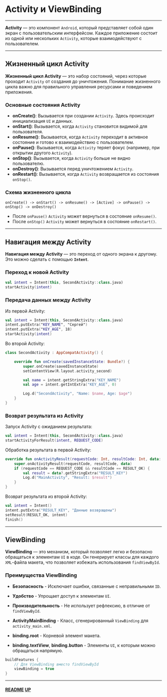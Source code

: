 # Activity и ViewBinding

<a name="up"></a>

---

**Activity** — это компонент `Android`, который представляет собой один экран с пользовательским интерфейсом.
Каждое приложение состоит из одной или нескольких `Activity`, которые взаимодействуют с пользователем.

---

## Жизненный цикл Activity

**Жизненный цикл Activity** — это набор состояний, через которые проходит `Activity` от создания до уничтожения.
Понимание жизненного цикла важно для правильного управления ресурсами и поведением приложения.

### Основные состояния Activity

- **onCreate()**: Вызывается при создании `Activity`. Здесь происходит инициализация `UI` и данных.
- **onStart()**: Вызывается, когда `Activity` становится видимой для пользователя.
- **onResume()**: Вызывается, когда `Activity` переходит в активное состояние и готово к взаимодействию с пользователем.
- **onPause()**: Вызывается, когда `Activity` теряет фокус (например, при открытии другого `Activity`).
- **onStop()**: Вызывается, когда `Activity` больше не видно пользователю.
- **onDestroy()**: Вызывается перед уничтожением `Activity`.
- **onRestart()**: Вызывается, когда `Activity` возвращается из состояния `onStop()`.

### Схема жизненного цикла

```plaintext
onCreate() -> onStart() -> onResume() -> [Active] -> onPause() -> onStop() -> onDestroy()
```

- После `onPause()` `Activity` может вернуться в состояние `onResume()`.
- После `onStop()` `Activity` может вернуться в состояние `onRestart()`.

---

## Навигация между Activity

**Навигация между Activity** — это переход от одного экрана к другому. Это можно сделать с помощью **`Intent`**.

### Переход к новой Activity

```kotlin
val intent = Intent(this, SecondActivity::class.java)
startActivity(intent)
```

### Передача данных между Activity

Из первой Activity:

```kotlin
val intent = Intent(this, SecondActivity::class.java)
intent.putExtra("KEY_NAME", "Сергей")
intent.putExtra("KEY_AGE", 18)
startActivity(intent)
```

Во второй Activity:

```kotlin
class SecondActivity : AppCompatActivity() {

    override fun onCreate(savedInstanceState: Bundle?) {
        super.onCreate(savedInstanceState)
        setContentView(R.layout.activity_second)

        val name = intent.getStringExtra("KEY_NAME")
        val age = intent.getIntExtra("KEY_AGE", 0)

        Log.d("SecondActivity", "Name: $name, Age: $age")
    }
}
```

###  Возврат результата из Activity

Запуск Activity с ожиданием результата:

```kotlin
val intent = Intent(this, SecondActivity::class.java)
startActivityForResult(intent, REQUEST_CODE)
```

Обработка результата в первой Activity:

```kotlin
override fun onActivityResult(requestCode: Int, resultCode: Int, data: Intent?) {
    super.onActivityResult(requestCode, resultCode, data)
    if (requestCode == REQUEST_CODE && resultCode == RESULT_OK) {
        val result = data?.getStringExtra("RESULT_KEY")
        Log.d("MainActivity", "Result: $result")
    }
}
```

Возврат результата из второй Activity:

```kotlin
val intent = Intent()
intent.putExtra("RESULT_KEY", "Данные возвращены")
setResult(RESULT_OK, intent)
finish()
```

---

## ViewBinding

**ViewBinding** — это механизм, который позволяет легко и безопасно обращаться к элементам `UI` в коде. 
Он генерирует классы для каждого `XML`-файла макета, что позволяет избежать использования `findViewById`.

### Преимущества ViewBinding

- **Безопасность** - Исключает ошибки, связанные с неправильными `ID`.
- **Удобство** - Упрощает доступ к элементам `UI`.
- **Производительность** - Не использует рефлексию, в отличие от `findViewById`.


- **ActivityMainBinding** - Класс, сгенерированный `ViewBinding` для `activity_main.xml`.
- **binding.root** - Корневой элемент макета.
- **binding.textView**, **binding.button** - Элементы `UI`, к которым можно обращаться напрямую.

```kotlin
buildFeatures {
    // Для ViewBinding вместо findViewById
    viewBinding = true
}
```

---

#### [README](README.md) [UP](#up)
